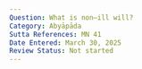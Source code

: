 ```yaml
---
Question: What is non–ill will?
Category: Abyāpāda
Sutta References: MN 41
Date Entered: March 30, 2025
Review Status: Not started
---
```

